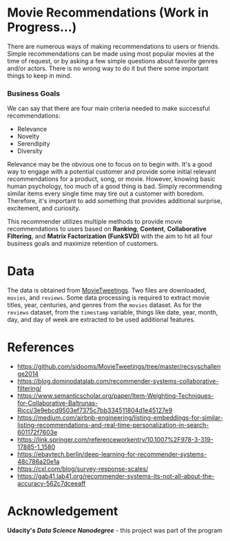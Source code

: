 # Movie Recommendations (Work in Progress...)

There are numerous ways of making recommendations to users or friends. Simple recommendations can be made using most popular movies at the time of request, or by asking a few simple questions about favorite genres and/or actors. There is no wrong way to do it but there some important things to keep in mind. 

### Business Goals
We can say that there are four main criteria needed to make successful recommendations:
 - Relevance
 - Novelty
 - Serendipity
 - Diversity
 
Relevance may be the obvious one to focus on to begin with. It's a good way to engage with a potential customer and provide some initial relevant recommendations for a product, song, or movie. However, knowing basic human psychology, too much of a good thing is bad. Simply recommending similar items every single time may tire out a customer with boredom. Therefore, it's important to add something that provides additional surprise, excitement, and curiosity.

This recommender utilizes multiple methods to provide movie recommendations to users based on **Ranking**, **Content**, **Collaborative Filtering**, and **Matrix Factorization (FunkSVD)** with the aim to hit all four business goals and maximize retention of customers. 


# Data
The data is obtained from [MovieTweetings](https://github.com/sidooms/MovieTweetings). Two files are downloaded, `movies`, and `reviews`. Some data processing is required to extract movie titles, year, centuries, and genres from the `movies` dataset. As for the `reviews` dataset, from the `timestamp` variable, things like date, year, month, day, and day of week are extracted to be used additional features.


# References
 - https://github.com/sidooms/MovieTweetings/tree/master/recsyschallenge2014
 - https://blog.dominodatalab.com/recommender-systems-collaborative-filtering/
 - https://www.semanticscholar.org/paper/Item-Weighting-Techniques-for-Collaborative-Baltrunas-Ricci/3e9ebcd9503ef7375c7bb334511804d1e45127e9
 - https://medium.com/airbnb-engineering/listing-embeddings-for-similar-listing-recommendations-and-real-time-personalization-in-search-601172f7603e
 - https://link.springer.com/referenceworkentry/10.1007%2F978-3-319-17885-1_1580
 - https://ebaytech.berlin/deep-learning-for-recommender-systems-48c786a20e1a
 - https://cxl.com/blog/survey-response-scales/
 - https://gab41.lab41.org/recommender-systems-its-not-all-about-the-accuracy-562c7dceeaff


# Acknowledgement
**Udacity's** ***Data Science Nanodegree*** - this project was part of the program
